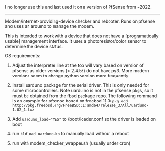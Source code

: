 I no longer use this and last used it on a version of PfSense from ~2022. 

---

Modem/internet-providing-device checker and rebooter. Runs on pfsense and uses an arduino to manage the modem. 

This is intended to work with a device that does not have a [programatically usable] management interface. It uses a photoresistor/color sensor to determine the device status. 



OS requirements:
1) Adjust the interpreter line at the top will vary based on version of pfsense as older versions (< 2.4.5?) do not
    have py3. More modern versions seem to change python version more frequently
   
2) Install uarduno package for the serial driver. This is only needed for some microcontrollers.
    Note uarduino is not in the pfsense pkgs, so it must be obtained from the fbsd package repo.
    The following command is an example for pfsense based on freebsd 11.3:
    `pkg add http://pkg.freebsd.org/FreeBSD:11:amd64/release_3/All/uarduno-1.02_1.txz`
    
3) Add `uarduno_load="YES"` to /boot/loader.conf so the driver is loaded on boot

4) run `kldload uarduno.ko` to manually load without a reboot

5) run with modem_checker_wrapper.sh (usually under cron)